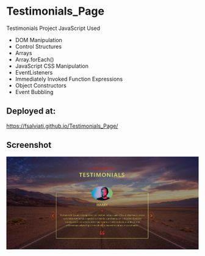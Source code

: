 # Testimonials_Page
Testimonials Project
JavaScript Used
 - DOM Manipulation
 - Control Structures
 - Arrays
 - Array.forEach()
 - JavaScript CSS Manipulation
 - EventListeners
 - Immediately Invoked Function Expressions
 - Object Constructors
 - Event Bubbling

## Deployed at:
https://fsalviati.github.io/Testimonials_Page/
<br />

## Screenshot
![Screenshot](screenshot.png)
